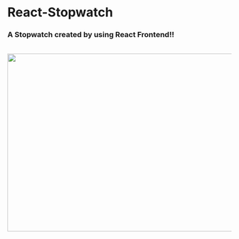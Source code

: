 # React-Stopwatch

<h3>A Stopwatch created by using React Frontend!! </h3><br>
<img align ="center" width ="1200px" height="400px" src = "https://user-images.githubusercontent.com/96073111/158839629-ffc2ddd8-fb9e-4c5f-a04f-7e18d2c38c09.png">
